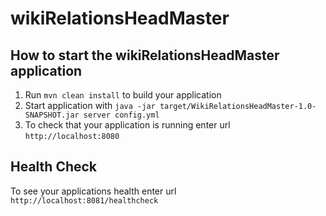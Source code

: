 # wikiRelationsHeadMaster

How to start the wikiRelationsHeadMaster application
---

1. Run `mvn clean install` to build your application
1. Start application with `java -jar target/WikiRelationsHeadMaster-1.0-SNAPSHOT.jar server config.yml`
1. To check that your application is running enter url `http://localhost:8080`

Health Check
---

To see your applications health enter url `http://localhost:8081/healthcheck`
